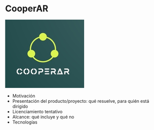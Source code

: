 # CooperAR

![Logo](https://github.com/BrianLeoGoldman/CooperAR-Doc/blob/main/Logo.jpg?raw=true)

- Motivación
- Presentación del producto/proyecto: qué resuelve, para quién está dirigido
- Licenciamiento tentativo
- Alcance: qué incluye y qué no
- Tecnologías

